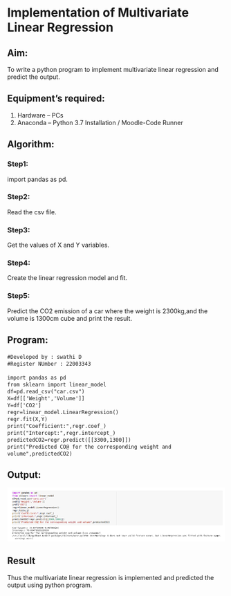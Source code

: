# Implementation of Multivariate Linear Regression
## Aim:
To write a python program to implement multivariate linear regression and predict the output.
## Equipment’s required:
1.	Hardware – PCs
2.	Anaconda – Python 3.7 Installation / Moodle-Code Runner
## Algorithm:
### Step1:
import pandas as pd.

### Step2:
Read the csv file.

### Step3:
Get the values of X and Y variables.

### Step4:
Create the linear regression model and fit.

### Step5:
Predict the CO2 emission of a car where the weight is 2300kg,and the volume is 1300cm cube and print the result.

## Program:
```
#Developed by : swathi D
#Register NUmber : 22003343

import pandas as pd
from sklearn import linear_model
df=pd.read_csv("car.csv")
X=df[['Weight','Volume']]
Y=df['CO2']
regr=linear_model.LinearRegression()
regr.fit(X,Y)
print("Coefficient:",regr.coef_)
print("Intercept:",regr.intercept_)
predictedCO2=regr.predict([[3300,1300]])
print("Predicted CO@ for the corresponding weight and volume",predictedCO2) 

```
## Output:
![output](multi.png)


## Result
Thus the multivariate linear regression is implemented and predicted the output using python program.
